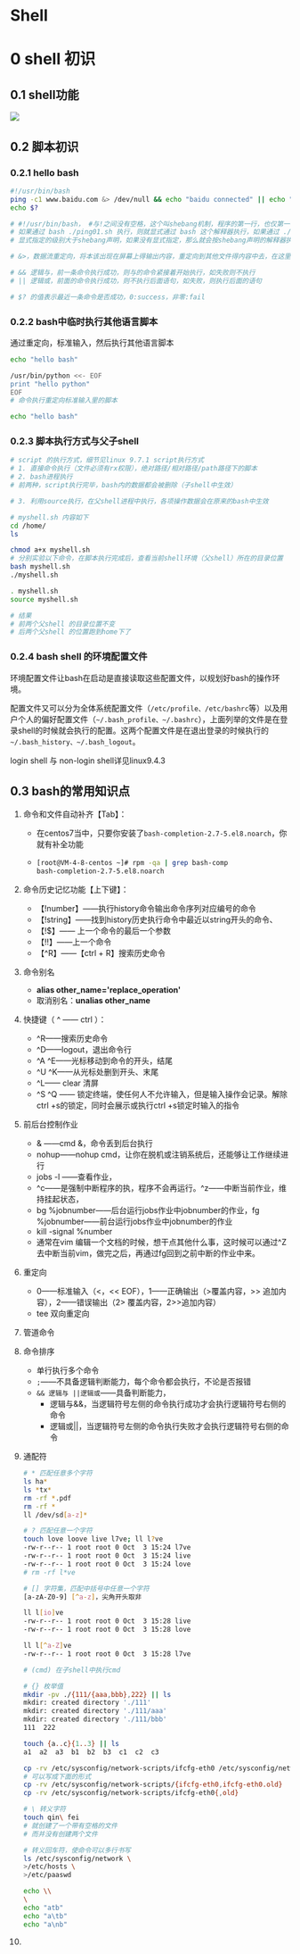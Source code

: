 # Shell

# 0 shell 初识

## 0.1 shell功能

![](.\legend\shell功能.png)

## 0.2 脚本初识

### 0.2.1 hello bash

```bash
#!/usr/bin/bash
ping -c1 www.baidu.com &> /dev/null && echo "baidu connected" || echo "baidu disconnected" 
echo $?

# #!/usr/bin/bash， #与!之间没有空格，这个叫shebang机制，程序的第一行，也仅第一行。声明这个脚本程序默认用哪个解释器执行，
# 如果通过 bash ./ping01.sh 执行，则就显式通过 bash 这个解释器执行，如果通过 ./ping01.sh 执行，则shebang机制就会生效，默认通过 #! 声明的解释器执行
# 显式指定的级别大于shebang声明，如果没有显式指定，那么就会按shebang声明的解释器执行

# &>，数据流重定向，将本该出现在屏幕上得输出内容，重定向到其他文件得内容中去，在这里将屏幕内容重定向到垃圾黑洞设备/dev/null，而不会在屏幕打印

# && 逻辑与，前一条命令执行成功，则与的命令紧接着开始执行，如失败则不执行
# || 逻辑或，前面的命令执行成功，则不执行后面语句，如失败，则执行后面的语句

# $? 的值表示最近一条命令是否成功，0:success，非零:fail
```

### 0.2.2 bash中临时执行其他语言脚本

通过重定向，标准输入，然后执行其他语言脚本

```bash
echo "hello bash"

/usr/bin/python <<- EOF
print "hello python"
EOF
# 命令执行重定向标准输入里的脚本

echo "hello bash"
```

### 0.2.3 脚本执行方式与父子shell

```bash
# script 的执行方式，细节见linux 9.7.1 script执行方式
# 1. 直接命令执行（文件必须有rx权限），绝对路径/相对路径/path路径下的脚本
# 2. bash进程执行
# 前两种，script执行完毕，bash内的数据都会被删除（子shell中生效）

# 3. 利用source执行，在父shell进程中执行，各项操作数据会在原来的bash中生效

# myshell.sh 内容如下
cd /home/
ls

chmod a+x myshell.sh
# 分别实验以下命令，在脚本执行完成后，查看当前shell环境（父shell）所在的目录位置
bash myshell.sh
./myshell.sh

. myshell.sh
source myshell.sh

# 结果
# 前两个父shell 的目录位置不变
# 后两个父shell 的位置跑到home下了
```

### 0.2.4 bash shell 的环境配置文件

环境配置文件让bash在启动是直接读取这些配置文件，以规划好bash的操作环境。

配置文件又可以分为全体系统配置文件（`/etc/profile、/etc/bashrc`等）以及用户个人的偏好配置文件（`~/.bash_profile、~/.bashrc`），上面列举的文件是在登录shell的时候就会执行的配置。这两个配置文件是在退出登录的时候执行的`~/.bash_history、~/.bash_logout`。

login shell 与 non-login shell详见linux9.4.3

## 0.3 bash的常用知识点

1. 命令和文件自动补齐【Tab】： 

   - 在centos7当中，只要你安装了`bash-completion-2.7-5.el8.noarch`，你就有补全功能

   - ```bash
     [root@VM-4-8-centos ~]# rpm -qa | grep bash-comp
     bash-completion-2.7-5.el8.noarch
     ```

2. 命令历史记忆功能【上下键】：

   - 【!number】——执行history命令输出命令序列对应编号的命令
   - 【!string】——找到history历史执行命令中最近以string开头的命令、
   - 【!$】—— 上一个命令的最后一个参数
   - 【!!】——上一个命令
   - 【^R】——【ctrl + R】搜索历史命令

3. 命令别名

   - **alias  other_name='replace_operation'**
   - 取消别名：**unalias other_name**

4. 快捷键（ ^  —— ctrl ）：

   - ^R——搜索历史命令
   - ^D——logout，退出命令行
   - ^A ^E——光标移动到命令的开头，结尾
   - ^U ^K——从光标处删到开头、末尾
   - ^L—— clear 清屏
   - ^S  ^Q —— 锁定终端，使任何人不允许输入，但是输入操作会记录。解除ctrl +s的锁定，同时会展示或执行ctrl +s锁定时输入的指令

5. 前后台控制作业

   - & ——cmd &，命令丢到后台执行
   - nohup——nohup cmd，让你在脱机或注销系统后，还能够让工作继续进行
   - jobs -l ——查看作业，
   - ^c——是强制中断程序的执，程序不会再运行。^z——中断当前作业，维持挂起状态，
   - bg %jobnumber——后台运行jobs作业中jobnumber的作业，fg %jobnumber——前台运行jobs作业中jobnumber的作业
   - kill -signal %number
   - 通常在vim 编辑一个文档的时候，想干点其他什么事，这时候可以通过^Z去中断当前vim，做完之后，再通过fg回到之前中断的作业中来。

6. 重定向

   - 0——标准输入（<，<< EOF），1——正确输出（>覆盖内容，>> 追加内容），2——错误输出（2> 覆盖内容，2>>追加内容）
   - tee 双向重定向

7. 管道命令

8. 命令排序

   - 单行执行多个命令
   - `;`——不具备逻辑判断能力，每个命令都会执行，不论是否报错
   - `&& 逻辑与 ||逻辑或`——具备判断能力，
     - 逻辑与&&，当逻辑符号左侧的命令执行成功才会执行逻辑符号右侧的命令
     - 逻辑或||，当逻辑符号左侧的命令执行失败才会执行逻辑符号右侧的命令

9. 通配符

   ```bash
   # * 匹配任意多个字符
   ls ha*
   ls *tx*
   rm -rf *.pdf
   rm -rf *
   ll /dev/sd[a-z]*
   
   # ? 匹配任意一个字符
   touch love loove live l7ve; ll l?ve
   -rw-r--r-- 1 root root 0 Oct  3 15:24 l7ve
   -rw-r--r-- 1 root root 0 Oct  3 15:24 live
   -rw-r--r-- 1 root root 0 Oct  3 15:24 love
   # rm -rf l*ve
   
   # [] 字符集，匹配中括号中任意一个字符
   [a-zA-Z0-9] [^a-z]，尖角开头取非
   
   ll l[io]ve
   -rw-r--r-- 1 root root 0 Oct  3 15:28 live
   -rw-r--r-- 1 root root 0 Oct  3 15:28 love
   
   ll l[^a-Z]ve
   -rw-r--r-- 1 root root 0 Oct  3 15:28 l7ve
   
   # (cmd) 在子shell中执行cmd
   
   # {} 枚举值
   mkdir -pv ./{111/{aaa,bbb},222} || ls
   mkdir: created directory './111'
   mkdir: created directory './111/aaa'
   mkdir: created directory './111/bbb'
   111  222
   
   touch {a..c}{1..3} || ls
   a1  a2  a3  b1  b2  b3  c1  c2  c3
   
   cp -rv /etc/sysconfig/network-scripts/ifcfg-eth0 /etc/sysconfig/network-scripts/ifcfg-eth0.old
   # 可以写成下面的形式
   cp -rv /etc/sysconfig/network-scripts/{ifcfg-eth0,ifcfg-eth0.old}
   cp -rv /etc/sysconfig/network-scripts/ifcfg-eth0{,old}
   
   # \ 转义字符
   touch qin\ fei
   # 就创建了一个带有空格的文件
   # 而并没有创建两个文件
   
   # 转义回车符，使命令可以多行书写
   ls /etc/sysconfig/network \
   >/etc/hosts \
   >/etc/paaswd
   
   echo \\
   \
   echo "atb"
   echo "a\tb"
   echo "a\nb"
   
   ```

10. 

